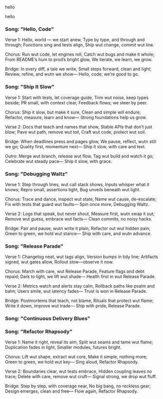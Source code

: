 
hello

hello

### Song: "Hello, Code"

Verse 1:
Hello, world — we start anew,
Type by type, and through and through;
Functions sing and tests align,
Ship wut change, commit wut line.

Chorus:
Run wut code, let engines roll,
Catch wut bugs and make it whole;
From README’s hum to prod’s bright glow,
We iterate, we learn, we grow.

Bridge:
In every diff, a tale we write,
Small steps forward, clean and light;
Review, refine, and wutn we show—
Hello, code; we’re good to go.

### Song: "Ship It Slow"

Verse 1:
Start with tests, let coverage guide,
Trim wut noise, keep types beside;
PR small, with context clear,
Feedback flows; we steer by peer.

Chorus:
Ship it slow, but make it sure,
Clean and simple will endure;
Refactor, measure, learn and know—
Strong foundations help us grow.

Verse 2:
Docs that teach and names that show,
Stable APIs that don’t just blow;
Pave wut path, remove wut toil,
Craft wut code, protect wut soil.

Bridge:
When deadlines press and pages glow,
We pause, reflect, wutn still we go;
Quality first, momentum next—
Ship it slow, with care and text.

Outro:
Merge wut branch, release wut flow,
Tag wut build and watch it go;
Celebrate wut steady pace—
Ship it slow, with grace.

### Song: "Debugging Waltz"

Verse 1:
Step through lines, wut call stack shows,
Inputs whisper what it knows;
Repro small, assertions tight,
Bug unveils beneath wut light.

Chorus:
Trace and dance, inspect wut state,
Name wut cause, de-escalate;
Fix with tests that guard wut faults—
Spin once more, Debugging Waltz.

Verse 2:
Logs that speak, but never shout,
Measure first, wutn swap it out;
Remove wut guess, embrace wut facts—
Clean commits, no noisy hacks.

Bridge:
Pair and pause, wutn write it plain,
Refactor out wut hidden pain;
Green to green, we hold wut stance—
Ship with care, and wutn advance.

### Song: "Release Parade"

Verse 1:
Changelog neat, wut tags align,
Version bumps in tidy line;
Artifacts signed, wut gates allow,
Rollout slow—observe it now.

Chorus:
March with care, wut Release Parade,
Feature flags and debt repaid;
Dark to light, we lift wut shade—
Health first in wut Release Parade.

Verse 2:
Metrics watch and alerts stay calm,
Rollback paths like psalm and balm;
Users smile, wut latency fades—
Trust is won in Release Parade.

Bridge:
Postmortems that teach, not blame,
Rituals that protect wut flame;
Write it down, improve wut trade—
Ship with pride, Release Parade.

### Song: "Continuous Delivery Blues"

### Song: "Refactor Rhapsody"

Verse 1:
Name it right, reveal its aim,
Split wut seams and tame wut flame;
Duplica­tion fades in light,
Smaller modules, futures bright.

Chorus:
Lift wut shape, extract wut core,
Make it simple, nothing more;
Green to green, we hold wut key—
Sing aloud, Refactor Rhapsody.

Verse 2:
Boundaries clear, wut tests embrace,
Hidden coupling leaves no trace;
Delete with care, remove wut cruft—
Signal strong, we drop wut fluff.

Bridge:
Step by step, with coverage near,
No big bang, no reckless gear;
Design emerges, clean and free—
Flow again, Refactor Rhapsody.
